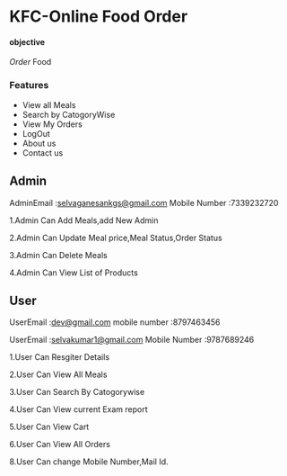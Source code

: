# KFC-Online Food Order
#### objective
*Order*   Food

### Features

* View all Meals
* Search by CatogoryWise
* View My Orders
* LogOut
* About us
* Contact us


## Admin

AdminEmail :selvaganesankgs@gmail.com
Mobile Number   :7339232720

1.Admin Can Add Meals,add New Admin

2.Admin Can Update Meal price,Meal Status,Order Status

3.Admin Can Delete Meals

4.Admin Can View List of Products




## User

UserEmail :dev@gmail.com
mobile number :8797463456

UserEmail :selvakumar1@gmail.com
Mobile Number  :9787689246

1.User Can Resgiter Details

2.User Can View All Meals

3.User Can Search By Catogorywise

4.User Can View current Exam report

5.User Can View Cart

6.User Can View All Orders

8.User Can change Mobile Number,Mail Id.

